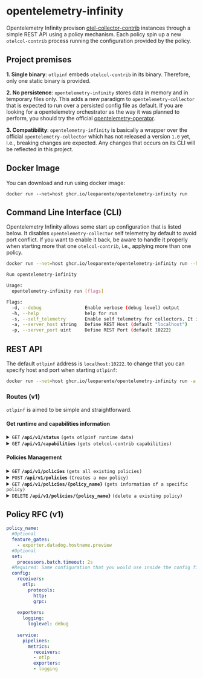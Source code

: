 # opentelemetry-infinity

Opentelemetry Infinity provison [otel-collector-contrib](https://github.com/open-telemetry/opentelemetry-collector-contrib) instances through a simple REST API using a policy mechanism. Each policy spin up a new `otelcol-contrib` process running the configuration provided by the policy.

## Project premises
**1. Single binary**: `otlpinf` embeds `otelcol-contrib` in its binary. Therefore, only one static binary is provided.

**2. No persistence**: `opentelemetry-infinity` stores data in memory and in temporary files only. This adds a new paradigm to `opentelemetry-collector` that is expected to run over a persisted config file as default. If you are looking for a opentelemetry orchestrator as the way it was planned to perform, you should try the official [opentelemetry-operator](https://github.com/open-telemetry/opentelemetry-operator).

**3. Compatibility**: `opentelemetry-infinity` is basically a wrapper over the official `opentelemetry-collector` which has not released a version `1.0` yet, i.e., breaking changes are expected. Any changes that occurs on its CLI will be reflected in this project.

## Docker Image
You can download and run using docker image:
```
docker run --net=host ghcr.io/leoparente/opentelemetry-infinity run
```
## Command Line Interface (CLI)
Opentelemetry Infinity allows some start up configuration that is listed below. It disables `opentelemetry-collector` self telemetry by default to avoid port conflict. If you want to enable it back, be aware to handle it properly when starting more that one `otelcol-contrib`, i.e., applying more than one policy.
```sh
docker run --net=host ghcr.io/leoparente/opentelemetry-infinity run --help

Run opentelemetry-infinity

Usage:
  opentelemetry-infinity run [flags]

Flags:
  -d, --debug                Enable verbose (debug level) output
  -h, --help                 help for run
  -s, --self_telemetry       Enable self telemetry for collectors. It is disabled by default to avoid port conflict
  -a, --server_host string   Define REST Host (default "localhost")
  -p, --server_port uint     Define REST Port (default 10222)
```


## REST API
The default `otlpinf` address is `localhost:10222`. to change that you can specify host and port when starting `otlpinf`:
```sh
docker run --net=host ghcr.io/leoparente/opentelemetry-infinity run -a {host} -p {port}
```

### Routes (v1)
`otlpinf` is aimed to be simple and straightforward. 

#### Get runtime and capabilities information

<details>
 <summary><code>GET</code> <code><b>/api/v1/status</b></code> <code>(gets otlpinf runtime data)</code></summary>

##### Parameters

> None

##### Responses

> | http code     | content-type                      | response                                                            |
> |---------------|-----------------------------------|---------------------------------------------------------------------|
> | `200`         | `application/json; charset=utf-8` | JSON data                                                           |

##### Example cURL

> ```javascript
>  curl -X GET -H "Content-Type: application/json" http://localhost:10222/api/v1/status
> ```

</details>

<details>
 <summary><code>GET</code> <code><b>/api/v1/capabilities</b></code> <code>(gets otelcol-contrib capabilities)</code></summary>

##### Parameters

> None

##### Responses

> | http code     | content-type                      | response                                                            |
> |---------------|-----------------------------------|---------------------------------------------------------------------|
> | `200`         | `application/json; charset=utf-8` | JSON data                                                           |

##### Example cURL

> ```javascript
>  curl -X GET -H "Content-Type: application/json" http://localhost:10222/api/v1/capabilities
> ```

</details>

#### Policies Management

<details>
 <summary><code>GET</code> <code><b>/api/v1/policies</b></code> <code>(gets all existing policies)</code></summary>

##### Parameters

> None

##### Responses

> | http code     | content-type                      | response                                                            |
> |---------------|-----------------------------------|---------------------------------------------------------------------|
> | `200`         | `application/json; charset=utf-8` | JSON array containing all applied policy names                      |

##### Example cURL

> ```javascript
>  curl -X GET -H "Content-Type: application/json" http://localhost:10222/api/v1/policies
> ```

</details>


<details>
 <summary><code>POST</code> <code><b>/api/v1/policies</b></code> <code>(Creates a new policy)</code></summary>

##### Parameters

> | name      |  type     | data type               | description                                                           |
> |-----------|-----------|-------------------------|-----------------------------------------------------------------------|
> | None      |  required | YAML object             | yaml format specified in [Policy RFC](#policy-rfc-v1)                 |
 

##### Responses

> | http code     | content-type                       | response                                                            |
> |---------------|------------------------------------|---------------------------------------------------------------------|
> | `200`         | `application/x-yaml; charset=UTF-8`| YAML object                                                         |
> | `400`         | `application/json; charset=UTF-8`  | `{ "message": "invalid Content-Type. Only 'application/x-yaml' is supported" }`|
> | `400`         | `application/json; charset=UTF-8`  | Any policy error                                                    |
> | `400`         | `application/json; charset=UTF-8`  | `{ "message": "only single policy allowed per request" }`           |
> | `403`         | `application/json; charset=UTF-8`  | `{ "message": "policy already exists" }`                            |
> | `403`         | `application/json; charset=UTF-8`  | `{ "message": "config field is required" }`                         |
 

##### Example cURL

> ```javascript
>  curl -X POST -H "Content-Type: application/x-yaml" --data @post.yaml http://localhost:10222/api/v1/policies
> ```

</details>

<details>
 <summary><code>GET</code> <code><b>/api/v1/policies/{policy_name}</b></code> <code>(gets information of a specific policy)</code></summary>

##### Parameters

> | name              |  type     | data type      | description                         |
> |-------------------|-----------|----------------|-------------------------------------|
> |   `policy_name`   |  required | string         | The unique policy name              |

##### Responses

> | http code     | content-type                        | response                                                            |
> |---------------|-------------------------------------|---------------------------------------------------------------------|
> | `200`         | `application/x-yaml; charset=UTF-8` | YAML object                                                         |
> | `404`         | `application/json; charset=UTF-8`   | `{ "message": "policy not found" }`                                 |

##### Example cURL

> ```javascript
>  curl -X GET http://localhost:10222/api/v1/policies/my_policy
> ```

</details>

<details>
 <summary><code>DELETE</code> <code><b>/api/v1/policies/{policy_name}</b></code> <code>(delete a existing policy)</code></summary>

##### Parameters

> | name              |  type     | data type      | description                         |
> |-------------------|-----------|----------------|-------------------------------------|
> |   `policy_name`   |  required | string         | The unique policy name              |

##### Responses

> | http code     | content-type                      | response                                                            |
> |---------------|-----------------------------------|---------------------------------------------------------------------|
> | `200`         | `application/json; charset=UTF-8` | `{ "message": "my_policy was deleted" }`                            |
> | `404`         | `application/json; charset=UTF-8` | `{ "message": "policy not found" }`                                 |

##### Example cURL

> ```javascript
>  curl -X DELETE http://localhost:10222/api/v1/policies/my_policy
> ```

</details>

## Policy RFC (v1)

```yaml
policy_name:
  #Optional
  feature_gates:
    - exporter.datadog.hostname.preview
  #Optional
  set:
    processors.batch.timeout: 2s
  #Required: Same configuration that you would use inside the config file passed to a otel-collector
  config:
    receivers:
      otlp:
        protocols:
          http:
          grpc: 
 
    exporters:
      logging:
        loglevel: debug
      
    service:
      pipelines:
        metrics:
          receivers:
          - otlp
          exporters:
          - logging
```
